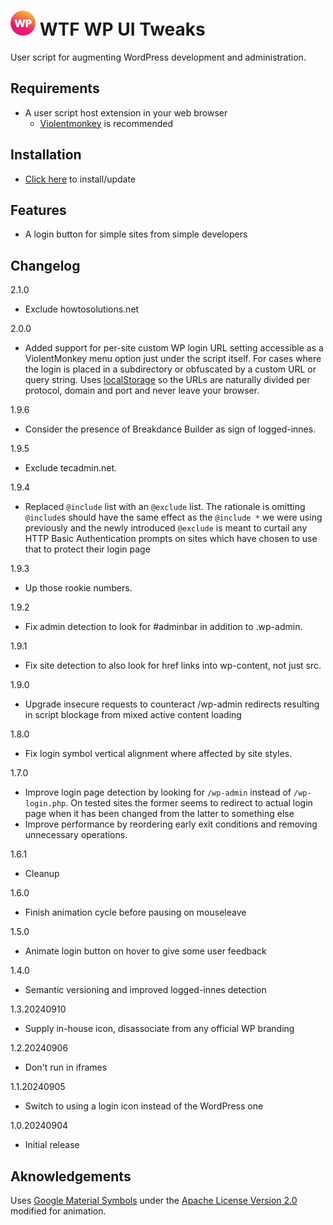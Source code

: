 # ![WP](wp-wtf-gradient-optimized.svg) WTF WP UI Tweaks
User script for augmenting WordPress development and administration.

## Requirements
- A user script host extension in your web browser
  - [Violentmonkey](https://violentmonkey.github.io/) is recommended

## Installation
- [Click here](https://github.com/WTF-Design/wordpress-ui-tweaks/raw/main/script.user.js) to install/update

## Features
- A login button for simple sites from simple developers

## Changelog
2.1.0
- Exclude howtosolutions.net

2.0.0
- Added support for per-site custom WP login URL setting accessible as a
  ViolentMonkey menu option just under the script itself. For cases where the
  login is placed in a subdirectory or obfuscated by a custom URL or query
  string. Uses [localStorage](https://developer.mozilla.org/en-US/docs/Web/API/Window/localStorage)
  so the URLs are naturally divided per protocol, domain and port and never
  leave your browser.

1.9.6
- Consider the presence of Breakdance Builder as sign of logged-innes.

1.9.5
- Exclude tecadmin.net.

1.9.4
- Replaced `@include` list with an `@exclude` list. The rationale is omitting
  `@include`s should have the same effect as the `@include *` we were using
  previously and the newly introduced `@exclude` is meant to curtail any HTTP
  Basic Authentication prompts on sites which have chosen to use that to
  protect their login page

1.9.3
- Up those rookie numbers.

1.9.2
- Fix admin detection to look for #adminbar in addition to .wp-admin.

1.9.1
- Fix site detection to also look for href links into wp-content, not just src.

1.9.0
- Upgrade insecure requests to counteract /wp-admin redirects resulting in
  script blockage from mixed active content loading

1.8.0
- Fix login symbol vertical alignment where affected by site styles.

1.7.0
- Improve login page detection by looking for `/wp-admin` instead of
  `/wp-login.php`. On tested sites the former seems to redirect to actual login
  page when it has been changed from the latter to something else
- Improve performance by reordering early exit conditions and removing
  unnecessary operations.

1.6.1
- Cleanup

1.6.0
- Finish animation cycle before pausing on mouseleave

1.5.0
- Animate login button on hover to give some user feedback

1.4.0
- Semantic versioning and improved logged-innes detection

1.3.20240910
- Supply in-house icon, disassociate from any official WP branding

1.2.20240906
- Don't run in iframes

1.1.20240905
- Switch to using a login icon instead of the WordPress one

1.0.20240904
- Initial release

## Aknowledgements
Uses [Google Material Symbols](https://fonts.google.com/icons) under the [Apache License Version 2.0](Google-Material-Symbols-LICENSE.txt) modified for animation.
